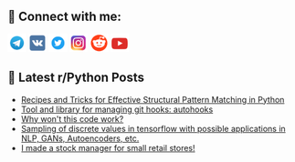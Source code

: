 ## 🔎 Connect with me:
[<img src="https://github.com/bullbesh/bullbesh/blob/main/images/Telegram.png" width="32" height="32" />](https://t.me/bullbesh)
[<img src="https://github.com/bullbesh/bullbesh/blob/main/images/VK.png" width="32" height="32" />](https://vk.com/bullbesh)
[<img src="https://github.com/bullbesh/bullbesh/blob/main/images/Twitter.png" width="32" height="32" />](https://twitter.com/bullbesh1)
[<img src="https://github.com/bullbesh/bullbesh/blob/main/images/Instagram.png" width="32" height="32" />](https://www.instagram.com/bullbesh)
[<img src="https://github.com/bullbesh/bullbesh/blob/main/images/Reddit.png" width="32" height="32" />](https://www.reddit.com/user/bullbesh)
[<img src="https://github.com/bullbesh/bullbesh/blob/main/images/YouTube.png" width="32" height="32" />](https://www.youtube.com/channel/UCtfjRs6uzgq5mfm8S06WTcg)

## 📕 Latest r/Python Posts
<!-- BLOG-POST-LIST:START -->
- [Recipes and Tricks for Effective Structural Pattern Matching in Python](https://www.reddit.com/r/Python/comments/webvj3/recipes_and_tricks_for_effective_structural/)
- [Tool and library for managing git hooks: autohooks](https://www.reddit.com/r/Python/comments/webbrp/tool_and_library_for_managing_git_hooks_autohooks/)
- [Why won&#39;t this code work?](https://www.reddit.com/r/Python/comments/weaaml/why_wont_this_code_work/)
- [Sampling of discrete values in tensorflow with possible applications in NLP, GANs, Autoencoders, etc.](https://www.reddit.com/r/Python/comments/wea806/sampling_of_discrete_values_in_tensorflow_with/)
- [I made a stock manager for small retail stores!](https://www.reddit.com/r/Python/comments/we9xlu/i_made_a_stock_manager_for_small_retail_stores/)
<!-- BLOG-POST-LIST:END -->
